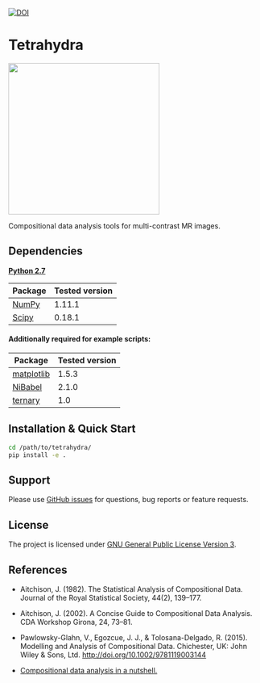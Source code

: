 [![DOI](https://zenodo.org/badge/78312374.svg)](https://zenodo.org/badge/latestdoi/78312374)

# Tetrahydra
<img src="misc/logo" width="300">

Compositional data analysis tools for multi-contrast MR images.

## Dependencies

[**Python 2.7**](https://www.python.org/download/releases/2.7/)

| Package                                                 | Tested version |
|---------------------------------------------------------|----------------|
| [NumPy](http://www.numpy.org/)                          | 1.11.1         |
| [Scipy](https://www.scipy.org/)                         | 0.18.1         |

#### Additionally required for example scripts:

| Package                                                 | Tested version |
|---------------------------------------------------------|----------------|
| [matplotlib](http://matplotlib.org/)                    | 1.5.3          |
| [NiBabel](http://nipy.org/nibabel/)                     | 2.1.0          |
| [ternary](https://github.com/marcharper/python-ternary) | 1.0            |


## Installation & Quick Start

```bash
cd /path/to/tetrahydra/
pip install -e .
```

## Support

Please use [GitHub issues](https://github.com/ofgulban/tetrahydra/issues) for questions, bug reports or feature requests.

## License

The project is licensed under [GNU General Public License Version 3](http://www.gnu.org/licenses/gpl.html).

## References

* Aitchison, J. (1982). The Statistical Analysis of Compositional Data. Journal of the Royal Statistical Society, 44(2), 139–177.

* Aitchison, J. (2002). A Concise Guide to Compositional Data Analysis. CDA Workshop Girona, 24, 73–81.

* Pawlowsky-Glahn, V., Egozcue, J. J., & Tolosana-Delgado, R. (2015). Modelling and Analysis of Compositional Data. Chichester, UK: John Wiley & Sons, Ltd. http://doi.org/10.1002/9781119003144

* [Compositional data analysis in a nutshell.](http://www.sediment.uni-goettingen.de/staff/tolosana/extra/CoDaNutshell.pdf)
